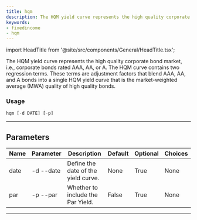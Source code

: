 ```yaml
---
title: hqm
description: The HQM yield curve represents the high quality corporate bond market, i
keywords:
- fixedincome
- hqm
---
```


import HeadTitle from '@site/src/components/General/HeadTitle.tsx';

<HeadTitle title="fixedincome /hqm - Reference | OpenBB Terminal Docs" />

The HQM yield curve represents the high quality corporate bond market, i.e., corporate bonds rated AAA, AA, or A. The HQM curve contains two regression terms. These terms are adjustment factors that blend AAA, AA, and A bonds into a single HQM yield curve that is the market-weighted average (MWA) quality of high quality bonds.

### Usage

```python wordwrap
hqm [-d DATE] [-p]
```

---

## Parameters

| Name | Parameter | Description | Default | Optional | Choices |
| ---- | --------- | ----------- | ------- | -------- | ------- |
| date | -d  --date | Define the date of the yield curve. | None | True | None |
| par | -p  --par | Whether to include the Par Yield. | False | True | None |

---
